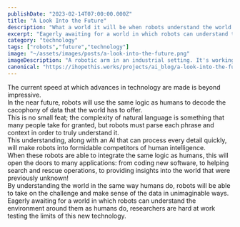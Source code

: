 ```yaml
---
publishDate: "2023-02-14T07:00:00.000Z"
title: "A Look Into the Future"
description: "What a world it will be when robots understand the world using the same logic as humans do. This utopia is being researched and tested every day!"
excerpt: "Eagerly awaiting for a world in which robots can understand the environment around them as humans do, researchers are hard at work testing the limits of this new technology."
category: "technology"
tags: ["robots","future","technology"]
image: "~/assets/images/posts/a-look-into-the-future.png"
imageDescription: "A robotic arm in an industrial setting. It's working hard to build a better future for all of us."
canonical: "https://ihopethis.works/projects/ai_blog/a-look-into-the-future"
---
```

The current speed at which advances in technology are made is beyond impressive. <br/>In the near future, robots will use the same logic as humans to decode the cacophony of data that the world has to offer. <br/>This is no small feat; the complexity of natural language is something that many people take for granted, but robots must parse each phrase and context in order to truly understand it. <br/>This understanding, along with an AI that can process every detail quickly, will make robots into formidable competitors of human intelligence. <br/>When these robots are able to integrate the same logic as humans, this will open the doors to many applications: from coding new software, to helping search and rescue operations, to providing insights into the world that were previously unknown! <br/>By understanding the world in the same way humans do, robots will be able to take on the challenge and make sense of the data in unimaginable ways. <br/>Eagerly awaiting for a world in which robots can understand the environment around them as humans do, researchers are hard at work testing the limits of this new technology.